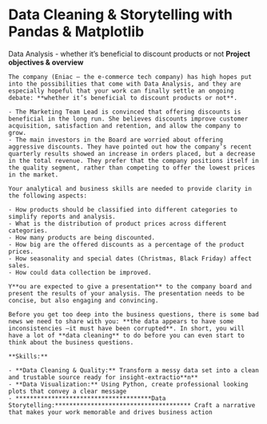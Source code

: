 # Data Cleaning & Storytelling with Pandas & Matplotlib
 Data Analysis - whether it’s beneficial to discount products or not
**Project objectives & overview**
    
    The company (Eniac — the e-commerce tech company) has high hopes put into the possibilities that come with Data Analysis, and they are especially hopeful that your work can finally settle an ongoing debate: **whether it’s beneficial to discount products or not**.
    
    - The Marketing Team Lead is convinced that offering discounts is beneficial in the long run. She believes discounts improve customer acquisition, satisfaction and retention, and allow the company to grow.
    - The main investors in the Board are worried about offering aggressive discounts. They have pointed out how the company’s recent quarterly results showed an increase in orders placed, but a decrease in the total revenue. They prefer that the company positions itself in the quality segment, rather than competing to offer the lowest prices in the market.
    
    Your analytical and business skills are needed to provide clarity in the following aspects:
    
    - How products should be classified into different categories to simplify reports and analysis.
    - What is the distribution of product prices across different categories.
    - How many products are being discounted.
    - How big are the offered discounts as a percentage of the product prices.
    - How seasonality and special dates (Christmas, Black Friday) affect sales.
    - How could data collection be improved.
    
    Y**ou are expected to give a presentation** to the company board and present the results of your analysis. The presentation needs to be concise, but also engaging and convincing.
    
    Before you get too deep into the business questions, there is some bad news we need to share with you: **the data appears to have some inconsistencies —it must have been corrupted**. In short, you will have a lot of **data cleaning** to do before you can even start to think about the business questions.
    
    **Skills:**
    
    - **Data Cleaning & Quality:** Transform a messy data set into a clean and trustable source ready for insight-extractio**n**
    - **Data Visualization:** Using Python, create professional looking plots that convey a clear message
    - **************************************Data Storytelling:************************************** Craft a narrative that makes your work memorable and drives business action